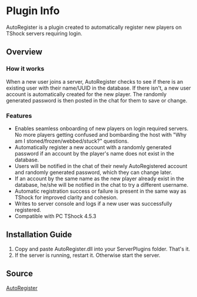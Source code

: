 # Plugin Info
AutoRegister is a plugin created to automatically register new players on TShock servers requiring login. 

## Overview
### How it works
When a new user joins a server, AutoRegister checks to see if there is an existing user with their name/UUID in the database. If there isn't, a new user account is automatically created for the new player. The randomly generated password is then posted in the chat for them to save or change.

### Features
- Enables seamless onboarding of new players on login required servers. No more players getting confused and bombarding the host with "Why am I stoned/frozen/webbed/stuck?" questions.
- Automatically register a new account with a randomly generated password if an account by the player's name does not exist in the database.  
- Users will be notified in the chat of their newly AutoRegistered account and randomly generated password, which they can change later. 
- If an account by the same name as the new player already exist in the database, he/she will be notified in the chat to try a different username.
- Automatic registration success or failure is present in the same way as TShock for improved clarity and cohesion. 
- Writes to server console and logs if a new user was successfully registered. 
- Compatible with PC TShock 4.5.3

## Installation Guide
1. Copy and paste AutoRegister.dll into your ServerPlugins folder. That's it.
2. If the server is running, restart it. Otherwise start the server. 

## Source
[AutoRegister](https://tshock.co/xf/index.php?resources/autoregister.234/)
